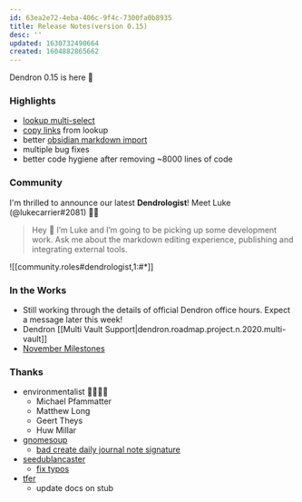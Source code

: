 ```yaml
---
id: 63ea2e72-4eba-406c-9f4c-7300fa0b8935
title: Release Notes(version 0.15)
desc: ''
updated: 1630732490664
created: 1604882865662
---
```

Dendron 0.15 is here 🌱

### Highlights

- [lookup multi-select](https://dendron.so/notes/ad270a7d-2aed-4273-8319-eb6536e38b29.html#multiselect)
- [copy links](https://dendron.so/notes/ad270a7d-2aed-4273-8319-eb6536e38b29.html#copywikilink) from lookup
- better [obsidian markdown import](https://dendron.so/notes/13c4a608-0a32-4c62-9c7e-2b7f9f2d18bf.html#links)
- multiple bug fixes
- better code hygiene after removing ~8000 lines of code

### Community

I'm thrilled to announce our latest **Dendrologist**! Meet Luke (@lukecarrier#2081) 👨‍🌾

> Hey 👋 I’m Luke and I’m going to be picking up some development work. Ask me about the markdown editing experience, publishing and integrating external tools.

![[community.roles#dendrologist,1:#*]]

### In the Works

- Still working through the details of official Dendron office hours. Expect a message later this week!
- Dendron [[Multi Vault Support|dendron.roadmap.project.n.2020.multi-vault]]
- [November Milestones](https://github.com/dendronhq/dendron/milestone/5)

### Thanks

- environmentalist 👨‍🌾👩‍🌾
  - Michael Pfammatter
  - Matthew Long
  - Geert Theys 
  - Huw Millar
- [gnomesoup](https://github.com/gnomesoup)
  - [bad create daily journal note signature](https://github.com/dendronhq/dendron/issues/333)
- [seedublancaster](https://github.com/seedublancaster)
  - [fix typos](https://github.com/dendronhq/dendron/pull/323)
- [tfer](https://github.com/tfer)
  - update docs on stub
